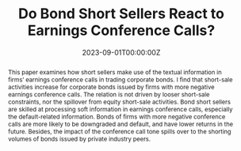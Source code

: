 ---
title: 'Do Bond Short Sellers React to Earnings Conference Calls?'

# Authors
# If you created a profile for a user (e.g. the default `admin` user), write the username (folder name) here
# and it will be replaced with their full name and linked to their profile.
authors:
  - admin

# Author notes (optional)
# author_notes:
#   - 'Equal contribution'
#   - 'Equal contribution'

date: '2023-09-01T00:00:00Z'
# doi: '10.2139/ssrn.3881497'

# Schedule page publish date (NOT publication's date).
# publishDate: '2017-01-01T00:00:00Z'

# Publication type.
# Legend: 0 = Uncategorized; 1 = Conference paper; 2 = Journal article;
# 3 = Preprint / Working Paper; 4 = Report; 5 = Book; 6 = Book section;
# 7 = Thesis; 8 = Patent
publication_types: ['3']

# Publication name and optional abbreviated publication name.
publication: "Working Paper"
# publication_short: 

# Abstract
abstract: This paper examines how short sellers make use of the textual information in firms’ earnings conference calls in trading corporate bonds. I find that short-sale activities increase for corporate bonds issued by firms with more negative earnings conference calls. The relation is not driven by looser short-sale constraints, nor the spillover from equity short-sale activities. Bond short sellers are skilled at processing soft information in earnings conference calls, especially the default-related information. Bonds of firms with more negative conference calls are more likely to be downgraded and default, and have lower returns in the future. Besides, the impact of the conference call tone spills over to the shorting volumes of bonds issued by private industry peers.

# Summary. An optional shortened abstract.
# summary: _Job Market Paper_

# tags: []

# Display this page in the Featured widget?
featured: false

# Custom links (uncomment lines below)
# links:
# - name: Custom Link
#   url: http://example.org

url_pdf: ''
url_code: ''
url_dataset: ''
url_poster: ''
url_project: ''
url_slides: ''
url_source: ''
url_video: ''
---